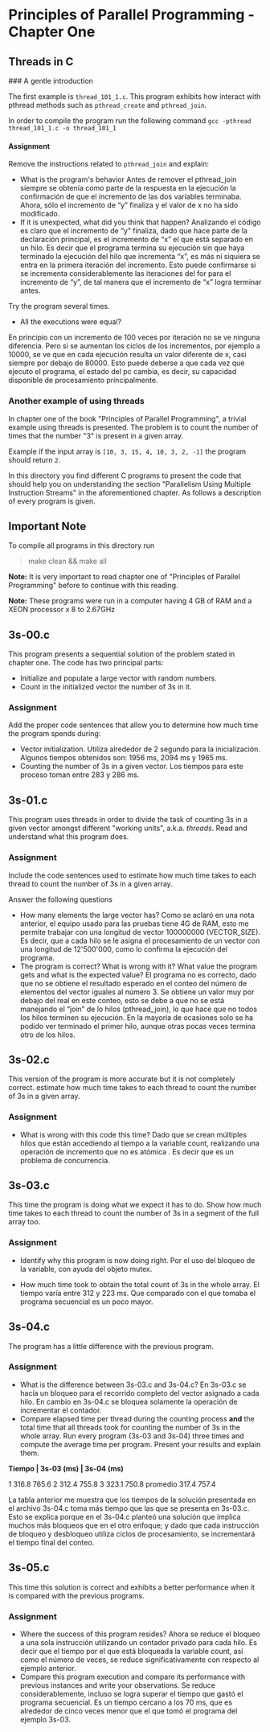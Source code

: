 # Principles of Parallel Programming - Chapter One
## Threads in C

### A gentle introduction

The first example is `thread_101_1.c`. This program exhibits how interact with pthread methods such as `pthread_create` and `pthread_join`.

In order to compile the program run the following command
`gcc -pthread thread_101_1.c -o thread_101_1`

#### Assignment

Remove the instructions related to `pthread_join` and explain:

- What is the program's behavior
Antes de remover el pthread_join siempre se obtenía como parte de la respuesta en la ejecución la confirmación de que el incremento de las dos variables terminaba. Ahora, sólo el incremento de “y” finaliza y el valor de x no ha sido modificado. 
- If it is unexpected, what did you think that happen?
Analizando el código es claro que el incremento de “y” finaliza, dado que hace parte de la declaración principal, es el incremento de “x” el que está separado en un hilo. Es decir que el programa termina su ejecución sin que haya terminado la ejecución del hilo que incrementa “x”, es más ni siquiera se entra en la primera iteración del incremento. Esto puede confirmarse si se incrementa considerablemente las iteraciones del for para el incremento de “y”, de tal manera que el incremento de “x” logra terminar antes.

Try the program several times.

- All the executions were equal?

En principio con un incremento de 100 veces por iteración no se ve ninguna diferencia. Pero si se aumentan los ciclos de los incrementos, por ejemplo a 10000, se ve que en cada ejecución resulta un valor diferente de x, casi siempre por debajo de 80000. Esto puede deberse a que cada vez que ejecuto el programa, el estado del pc cambia, es decir, su capacidad disponible de procesamiento principalmente.

### Another example of using threads

In chapter one of the book "Principles of Parallel Programming", a trivial example using threads is presented. The problem is to count the number of times that the number "3" is present in a given array. 

Example if the input array is `[10, 3, 15, 4, 10, 3, 2, -1]` the program should return `2`.

In this directory you find different C programs to present the code that should help you on understanding the section "Parallelism Using Multiple Instruction Streams" in the aforementioned chapter. As follows a description of every program is given.

## Important Note

To compile all programs in this directory run

> make clean && make all

**Note:** It is very important to read chapter one of "Principles of Parallel Programming" before to continue with this reading.

**Note:** These programs were run in a computer having 4 GB of RAM and a XEON processor x 8 to 2.67GHz

## 3s-00.c

This program presents a sequential solution of the problem stated in chapter one. The code has two principal parts:

- Initialize and populate a large vector with random numbers.
- Count in the initialized vector the number of 3s in it.

### Assignment 

Add the proper code sentences that allow you to determine how much time the program spends during:

- Vector initialization.
Utiliza alrededor de 2 segundo para la inicialización. Algunos tiempos obtenidos son: 1956 ms, 2094 ms y 1965 ms.
- Counting the number of 3s in a given vector.
Los tiempos para este proceso toman entre 283 y 286 ms.

## 3s-01.c

This program uses threads in order to divide the task of counting 3s in a given vector amongst different "working units", a.k.a. *threads*. 
Read and understand what this program does.

### Assignment

Include the code sentences used to estimate how much time takes to each thread to count the number of 3s in a given array.  

Answer the following questions

- How many elements the large vector has?
Como se aclaró en una nota anterior, el equipo usado para las pruebas tiene 4G de RAM, esto me permite trabajar con una longitud de vector 100000000 (VECTOR_SIZE). Es decir, que a cada hilo se le asigna el procesamiento de un vector con una longitud de 12'500'000, como lo confirma la ejecución del programa. 
- The program is correct? What is wrong with it? What value the program gets and what is the expected value?
El programa no es correcto, dado que no se obtiene el resultado esperado en el conteo del número de elementos del vector iguales al número 3. Se obtiene un valor muy por debajo del real en este conteo, esto se debe a que no se está manejando el “join” de lo hilos (pthread_join), lo que hace que no todos los hilos terminen su ejecución. En la mayoría de ocasiones solo se ha podido ver terminado el primer hilo, aunque otras pocas veces termina otro de los hilos.

## 3s-02.c

This version of the program is more accurate but it is not completely correct.  estimate how much time takes to each thread to count the number of 3s in a given array.

### Assignment


- What is wrong with this code this time?
Dado que se crean múltiples hilos que están accediendo al tiempo a la variable count, realizando una operación de incremento que no es atómica . Es decir que es un problema de concurrencia. 

## 3s-03.c

This time the program is doing what we expect it has to do. Show how much time takes to each thread to count the number of 3s in a segment of the full array too.    

### Assignment

- Identify why this program is now doing right.
Por el uso del bloqueo de la variable, con ayuda del objeto mutex.

- How much time took to obtain the total count of 3s in the whole array.
El tiempo varía entre 312 y 223 ms. Que comparado con el que tomaba el programa secuencial es un poco mayor. 

## 3s-04.c

The program has a little difference with the previous program.

### Assignment

- What is the difference between 3s-03.c and 3s-04.c?
En 3s-03.c se hacía un bloqueo para el recorrido completo del vector asignado a cada hilo. En cambio en 3s-04.c se bloquea solamente la operación de incrementar el contador. 
- Compare elapsed time per thread during the counting process **and** the total time that all  threads took for counting the number of 3s in the whole array. Run every program (3s-03 and 3s-04) three times and compute the average time per program. Present your results and explain them.


**Tiempo  |  3s-03 (ms)  |  3s-04 (ms)**

   1          316.8            765.6
   2          312.4            755.8
   3          323.1            750.8
 promedio     317.4            757.4

La tabla anterior me muestra que los tiempos de la solución presentada en el archivo 3s-04.c toma más tiempo que las que se presenta en 3s-03.c. Esto se explica porque en el 3s-04.c planteó una solución que implica muchos más bloqueos que en el otro enfoque; y dado que cada instrucción de bloqueo y desbloqueo utiliza ciclos de procesamiento, se incrementará el tiempo final del conteo.

## 3s-05.c 

This time this solution is correct and exhibits a better performance when it is compared with the previous  programs. 

### Assignment

- Where the success of this program resides?
Ahora se reduce el bloqueo a una sola instrucción utilizando un contador privado para cada hilo. Es decir que el tiempo por el que está bloqueada la variable count, así como el número de veces, se reduce significativamente con respecto al ejemplo anterior. 
- Compare this program execution and compare its performance with previous instances and write your observations.
Se reduce considerablemente, incluso se logra superar el tiempo que gastó el programa secuencial. Es un tiempo cercano a los 70 ms, que es alrededor de cinco veces menor que el que tomó el programa del ejemplo 3s-03.

